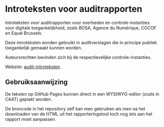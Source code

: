 # Introteksten voor auditrapporten

Introteksten voor auditrapporten voor overheden en controle-instanties
voor digitale toegankelijkheid, zoals BOSA, Agence du Numérique, COCOF en Equal Brussels.

Deze introteksten worden gebruikt in auditverslagen die in principe publiek toegankelijk gemaakt kunnen worden.

Auteursrechten bevinden zich bij de respectievelijke controle-instanties.

Website: [audit-introteksten](https://11ways.github.io/audit-introteksten/).

## Gebruiksaanwijzing

De teksten op GitHub Pages kunnen direct in een WYSIWYG-editor (zoals in CAAT) geplakt worden.

De broncode in het repository zelf kan men gebruiken
als men na het downloaden van de HTML uit het rapporteringstool toch nog iets aan het rapport moet aanpassen.

